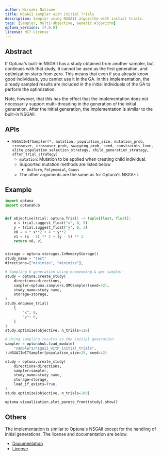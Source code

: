 ```yaml
---
author: Hiroaki Natsume
title: NSGAII sampler with Initial Trials
description: Sampler using NSGAII algorithm with initial trials.
tags: [Sampler, Multi-Objective, Genetic Algorithm]
optuna_versions: [4.0.0]
license: MIT License
---
```


## Abstract

If Optuna's built-in NSGAII has a study obtained from another sampler, but continues with that study, it cannot be used as the first generation, and optimization starts from zero.
This means that even if you already know good individuals, you cannot use it in the GA.
In this implementation, the already sampled results are included in the initial individuals of the GA to perform the optimization.

Note, however, that this has the effect that the implementation does not necessarily support multi-threading in the generation of the initial generation.
After the initial generation, the implementation is similar to the built-in NSGAII.

## APIs

- `NSGAIIwITSampler(*, mutation, population_size, mutation_prob, crossover, crossover_prob, swapping_prob, seed, constraints_func, elite_population_selection_strategy, child_generation_strategy, after_trial_strategy)`
  - `mutation`: Mutation to be applied when creating child individual.
  - Supported mutation methods are listed below
    - `Uniform`, `Polynomial`, `Gauss`
  - The other arguments are the same as for Optuna's NSGA-II.

## Example

```python
import optuna
import optunahub


def objective(trial: optuna.Trial) -> tuple[float, float]:
    x = trial.suggest_float("x", 0, 5)
    y = trial.suggest_float("y", 0, 3)
    v0 = 4 * x**2 + 4 * y**2
    v1 = (x - 5) ** 2 + (y - 5) ** 2
    return v0, v1


storage = optuna.storages.InMemoryStorage()
study_name = "test"
directions=["minimize", "minimize"],

# Sampling 0 generation using enqueueing & qmc sampler
study = optuna.create_study(
    directions=directions,
    sampler=optuna.samplers.QMCSampler(seed=42),
    study_name=study_name,
    storage=storage,
)
study.enqueue_trial(
    {
        "x": 0,
        "y": 0,
    }
)
study.optimize(objective, n_trials=128)

# Using sampling results as the initial generation
sampler = optunahub.load_module(
    "samplers/nsgaii_with_initial_trials",
).NSGAIIwITSampler(population_size=25, seed=42)

study = optuna.create_study(
    directions=directions,
    sampler=sampler,
    study_name=study_name,
    storage=storage,
    load_if_exists=True,
)
study.optimize(objective, n_trials=100)

optuna.visualization.plot_pareto_front(study).show()
```

## Others

The implementation is similar to Optuna's NSGAII except for the handling of initial generations. The license and documentation are below.

- [Documentation](https://optuna.readthedocs.io/en/stable/reference/samplers/generated/optuna.samplers.NSGAIISampler.html)
- [License](https://github.com/optuna/optuna/blob/master/LICENSE)
